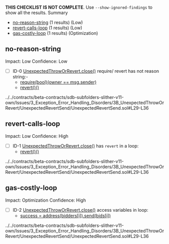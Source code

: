 **THIS CHECKLIST IS NOT COMPLETE**. Use `--show-ignored-findings` to show all the results.
Summary
 - [no-reason-string](#no-reason-string) (1 results) (Low)
 - [revert-calls-loop](#revert-calls-loop) (1 results) (Low)
 - [gas-costly-loop](#gas-costly-loop) (1 results) (Optimization)
## no-reason-string
Impact: Low
Confidence: Low
 - [ ] ID-0
[UnexpectedThrowOrRevert.close()](../../contracts/beta-contracts/sdb-subfolders-slither-v11-own/Issues/3_Exception_Error_Handling_Disorders/3B_UnexpectedThrowOrRevert/UnexpectedRevertSend/UnexpectedRevertSend.sol#L29-L36) require/ revert has not reason string:- 
	- [require(bool)(owner == msg.sender)](../../contracts/beta-contracts/sdb-subfolders-slither-v11-own/Issues/3_Exception_Error_Handling_Disorders/3B_UnexpectedThrowOrRevert/UnexpectedRevertSend/UnexpectedRevertSend.sol#L30)
	- [revert()()](../../contracts/beta-contracts/sdb-subfolders-slither-v11-own/Issues/3_Exception_Error_Handling_Disorders/3B_UnexpectedThrowOrRevert/UnexpectedRevertSend/UnexpectedRevertSend.sol#L34)

../../contracts/beta-contracts/sdb-subfolders-slither-v11-own/Issues/3_Exception_Error_Handling_Disorders/3B_UnexpectedThrowOrRevert/UnexpectedRevertSend/UnexpectedRevertSend.sol#L29-L36


## revert-calls-loop
Impact: Low
Confidence: High
 - [ ] ID-1
[UnexpectedThrowOrRevert.close()](../../contracts/beta-contracts/sdb-subfolders-slither-v11-own/Issues/3_Exception_Error_Handling_Disorders/3B_UnexpectedThrowOrRevert/UnexpectedRevertSend/UnexpectedRevertSend.sol#L29-L36) has `revert` in a loop: 
	- [revert()()](../../contracts/beta-contracts/sdb-subfolders-slither-v11-own/Issues/3_Exception_Error_Handling_Disorders/3B_UnexpectedThrowOrRevert/UnexpectedRevertSend/UnexpectedRevertSend.sol#L34)

../../contracts/beta-contracts/sdb-subfolders-slither-v11-own/Issues/3_Exception_Error_Handling_Disorders/3B_UnexpectedThrowOrRevert/UnexpectedRevertSend/UnexpectedRevertSend.sol#L29-L36


## gas-costly-loop
Impact: Optimization
Confidence: High
 - [ ] ID-2
[UnexpectedThrowOrRevert.close()](../../contracts/beta-contracts/sdb-subfolders-slither-v11-own/Issues/3_Exception_Error_Handling_Disorders/3B_UnexpectedThrowOrRevert/UnexpectedRevertSend/UnexpectedRevertSend.sol#L29-L36) access variables in loop: 
	- [success = address(bidders[i]).send(bids[i])](../../contracts/beta-contracts/sdb-subfolders-slither-v11-own/Issues/3_Exception_Error_Handling_Disorders/3B_UnexpectedThrowOrRevert/UnexpectedRevertSend/UnexpectedRevertSend.sol#L33)

../../contracts/beta-contracts/sdb-subfolders-slither-v11-own/Issues/3_Exception_Error_Handling_Disorders/3B_UnexpectedThrowOrRevert/UnexpectedRevertSend/UnexpectedRevertSend.sol#L29-L36


